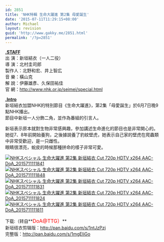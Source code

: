 ```yaml
---
id: 2851
title: 'NHK特輯 生命大躍進 第2集 母愛誕生'
date: '2015-07-11T11:29:15+08:00'
author: Michael
layout: revision
guid: 'http://www.gakky.me/2851.html'
permalink: '/?p=2851'
---
```


<u>**.STAFF**</u>  
出 演：新垣結衣（一人二役）  
導 演：北村圭司郎  
製作人：北野和宏、井上智広  
音 樂：橫山克  
解 說：伊藤雄彥、久保田祐佳  
官 網：<http://www.nhk.or.jp/seimei/special.html>

<u>**.Intro**</u>  
新垣結衣加盟NHK的特別節目《生命大躍進》，第2集「母愛誕生」於6月7日晚9點NHK播出。  
節目中新垣一人分飾二角，並作為番組的引言人。

新垣表示原本就對生物非常感興趣，參加講述生命進化的節目也是非常開心的。  
她從7、8年前開始養狗，之後據說養了豹紋壁虎，她表示自己家的壁虎在爬蟲類中非常受歡迎，是一只雌性。  
眼睛很漂亮，蛻皮的時候那種拼命的樣子非常可愛。

[![NHKスペシャル 生命大躍進 第2集 新垣結衣 Cut 720p HDTV x264 AAC-DoA_2015711111841](http://www.yui-aragaki.org/wp-content/uploads/2015/07/NHKスペシャル-生命大躍進-第2集-新垣結衣-Cut-720p-HDTV-x264-AAC-DoA_2015711111841.jpg)](http://www.yui-aragaki.org/wp-content/uploads/2015/07/NHKスペシャル-生命大躍進-第2集-新垣結衣-Cut-720p-HDTV-x264-AAC-DoA_2015711111841.jpg) [![NHKスペシャル 生命大躍進 第2集 新垣結衣 Cut 720p HDTV x264 AAC-DoA_2015711111848](http://www.yui-aragaki.org/wp-content/uploads/2015/07/NHKスペシャル-生命大躍進-第2集-新垣結衣-Cut-720p-HDTV-x264-AAC-DoA_2015711111848.jpg)](http://www.yui-aragaki.org/wp-content/uploads/2015/07/NHKスペシャル-生命大躍進-第2集-新垣結衣-Cut-720p-HDTV-x264-AAC-DoA_2015711111848.jpg) [![NHKスペシャル 生命大躍進 第2集 新垣結衣 Cut 720p HDTV x264 AAC-DoA_2015711111831](http://www.yui-aragaki.org/wp-content/uploads/2015/07/NHKスペシャル-生命大躍進-第2集-新垣結衣-Cut-720p-HDTV-x264-AAC-DoA_2015711111831.jpg)](http://www.yui-aragaki.org/wp-content/uploads/2015/07/NHKスペシャル-生命大躍進-第2集-新垣結衣-Cut-720p-HDTV-x264-AAC-DoA_2015711111831.jpg) [![NHKスペシャル 生命大躍進 第2集 新垣結衣 Cut 720p HDTV x264 AAC-DoA_2015711111824](http://www.yui-aragaki.org/wp-content/uploads/2015/07/NHKスペシャル-生命大躍進-第2集-新垣結衣-Cut-720p-HDTV-x264-AAC-DoA_2015711111824.jpg)](http://www.yui-aragaki.org/wp-content/uploads/2015/07/NHKスペシャル-生命大躍進-第2集-新垣結衣-Cut-720p-HDTV-x264-AAC-DoA_2015711111824.jpg) [![NHKスペシャル 生命大躍進 第2集 新垣結衣 Cut 720p HDTV x264 AAC-DoA_2015711111811](http://www.yui-aragaki.org/wp-content/uploads/2015/07/NHKスペシャル-生命大躍進-第2集-新垣結衣-Cut-720p-HDTV-x264-AAC-DoA_2015711111811.jpg)](http://www.yui-aragaki.org/wp-content/uploads/2015/07/NHKスペシャル-生命大躍進-第2集-新垣結衣-Cut-720p-HDTV-x264-AAC-DoA_2015711111811.jpg)

下载:（转自**<span style="font-size: medium;"><span style="color: red;">DoA@TTG）</span></span>**  
新垣结衣剪辑版：<http://pan.baidu.com/s/1ntJzPzj>  
完整版：<http://pan.baidu.com/s/1mgEIiGo>